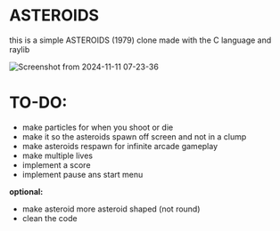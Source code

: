 # ASTEROIDS
this is a simple ASTEROIDS (1979) clone made with the C language and raylib

![Screenshot from 2024-11-11 07-23-36](https://github.com/user-attachments/assets/dc05fec5-5a98-40e9-8a47-3a3db056310a)


# TO-DO:
- make particles for when you shoot or die
- make it so the asteroids spawn off screen and not in a clump 
- make asteroids respawn for infinite arcade gameplay
- make multiple lives
- implement a score
- implement pause ans start menu

**optional:**
- make asteroid more asteroid shaped (not round)
- clean the code
